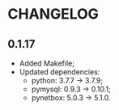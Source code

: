 # CHANGELOG

## 0.1.17

* Added Makefile;
* Updated dependencies:
  * python: 3.7.7 -> 3.7.9;
  * pymysql: 0.9.3 -> 0.10.1;
  * pynetbox: 5.0.3 -> 5.1.0.
